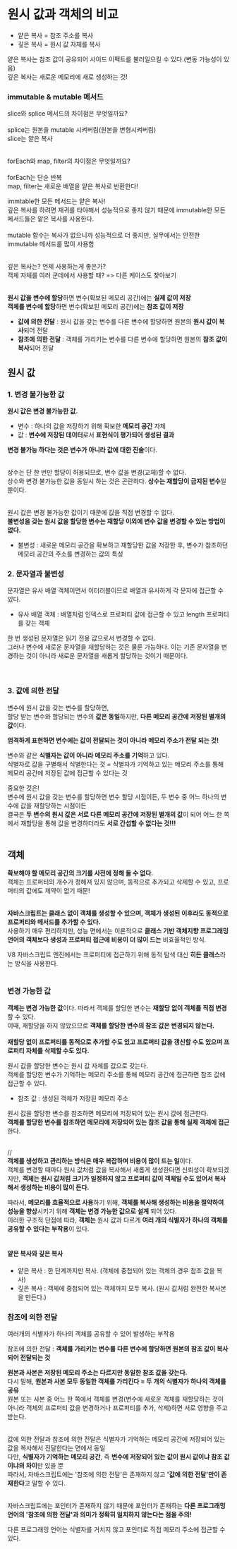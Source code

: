 # 원시 값과 객체의 비교

- 얕은 복사 = 참조 주소를 복사
- 깊은 복사 = 원시 값 자체를 복사

얕은 복사는 참조 값이 공유되어 사이드 이펙트를 불러일으킬 수 있다.(변동 가능성이 있음)<br>
깊은 복사는 새로운 메모리에 새로 생성하는 것!
<br>

### immutable & mutable 메서드

slice와 splice 메서드의 차이점은 무엇일까요?<br>
<br>
splice는 원본을 mutable 시켜버림(원본을 변형시켜버림)<br>
slice는 얕은 복사<br>
<br>

forEach와 map, filter의 차이점은 무엇일까요?<br>
<br>
forEach는 단순 반복<br>
map, filter는 새로운 배열을 얕은 복사로 반환한다!
<br>

immtable한 모든 메서드는 얕은 복사!<br>
깊은 복사를 하려면 재귀를 타야해서 성능적으로 좋지 않기 때문에 immutable한 모든 메서드들은 얕은 복사를 사용한다.<br>
<br>
mutable 함수는 복사가 없으니까 성능적으로 더 좋지만, 실무에서는 안전한 immutable 메서드를 많이 사용함

<br>
깊은 복사는? 언제 사용하는게 좋은가?<br>
객체 자체를 여러 군데에서 사용할 때? => 다른 케이스도 찾아보기<br>
<br>

**원시 값을 변수에 할당**하면 변수(확보된 메모리 공간)에는 **실제 값이 저장**<br>
**객체를 변수에 할당**하면 변수(확보된 메모리 공간)에는 **참조 값이 저장**<br>

- **값에 의한 전달** : 원시 값을 갖는 변수를 다른 변수에 할당하면 원본의 **원시 값이 복사**되어 전달
- **참조에 의한 전달** : 객체를 가리키는 변수를 다른 변수에 할당하면 원본의 **참조 값이 복사**되어 전달
  <br>

## 원시 값

### 1. 변경 불가능한 값

**원시 값은 변경 불가능한 값.**

- 변수 : 하나의 값을 저장하기 위해 확보한 **메모리 공간** 자체
- 값 : **변수에 저장된 데이터**로서 **표현식이 평가되어 생성된 결과**

**변경 불가능 하다는 것은 변수가 아니라 값에 대한 진술**이다.
<br>
<br>

상수는 단 한 번만 할당이 허용되므로, 변수 값을 변경(교체)할 수 없다.<br>
상수와 변경 불가능한 값을 동일시 하는 것은 곤란하다. **상수는 재할당이 금지된 변수**일 뿐이다.<br>
<br>

원시 값은 변경 불가능한 값이기 때문에 값을 직접 변경할 수 없다.<br>
**불변성을 갖는 원시 값을 할당한 변수는 재할당 이외에 변수 값을 변경할 수 있는 방법이 없다.**<br>

- 불변성 : 새로운 메모리 공간을 확보하고 재할당한 값을 저장한 후, 변수가 참조하던 메모리 공간의 주소를 변경하는 값의 특성
  <br>

### 2. 문자열과 불변성

문자열은 유사 배열 객체이면서 이터러블이므로 배열과 유사하게 각 문자에 접근할 수 있다.

- 유사 배열 객체 : 배열처럼 인덱스로 프로퍼티 값에 접근할 수 있고 length 프로퍼티를 갖는 객체

한 번 생성된 문자열은 읽기 전용 값으로서 변경할 수 없다.<br>
그러나 변수에 새로운 문자열을 재할당하는 것은 물론 가능하다. 이는 기존 문자열을 변경하는 것이 아니라 새로운 문자열을 새롭게 할당하는 것이기 때문이다.<br>
<br>
<br>

### 3. 값에 의한 전달

변수에 원시 값을 갖는 변수를 할당하면,<br>
할당 받는 변수와 할당되는 변수의 **값은 동일**하지만, **다른 메모리 공간에 저장된 별개의 값**이다.

**엄격하게 표현하면 변수에는 값이 전달되는 것이 아니라 메모리 주소가 전달 되는 것!** <br>

변수와 같은 **식별자는 값이 아니라 메모리 주소를 기억**하고 있다.<br>
식별자로 값을 구별해서 식별한다는 것 = 식별자가 기억하고 있는 메모리 주소를 통해 메모리 공간에 저장된 값에 접근할 수 있다는 것
<br>

중요한 것은!<br>
변수에 원시 값을 갖는 변수를 할당하면 변수 할당 시점이든, 두 변수 중 어느 하나의 변수에 값을 재할당하는 시점이든<br>
결국은 **두 변수의 원시 값은 서로 다른 메모리 공간에 저장된 별개의 값**이 되어 어느 한 쪽에서 재할당을 통해 값을 변경하더라도 **서로 간섭할 수 없다는 것!!!**
<br>
<br>

## 객체

**확보해야 할 메모리 공간의 크기를 사전에 정해 둘 수 없다.** <br>
객체는 프로퍼티의 개수가 정해져 있지 않으며, 동적으로 추가되고 삭제할 수 있고, 프로퍼티의 값에도 제약이 없기 때문! <br>
<br>

**자바스크립트는 클래스 없이 객체를 생성할 수 있으며, 객체가 생성된 이후라도 동적으로 프로퍼티와 메서드를 추가할 수 있다.** <br>
사용하기 매우 편리하지만, 성능 면에서는 이론적으로 **클래스 기반 객체지향 프로그래밍 언어의 객체보다 생성과 프로퍼티 접근에 비용이 더 많이 드는** 비효율적인 방식.

V8 자바스크립트 엔진에서는 프로퍼티에 접근하기 위해 동적 탐색 대신 **히든 클래스**라는 방식을 사용한다.
<br>
<br>

### 변경 가능한 값

**객체는 변경 가능한 값**이다. 따라서 객체를 할당한 변수는 **재할당 없이 객체를 직접 변경**할 수 있다.<br>
이때, 재할당을 하지 않았으므로 **객체를 할당한 변수의 참조 값은 변경되지 않는다.** <br>
<br>
**재할당 없이 프로퍼티를 동적으로 추가할 수도 있고 프로퍼티 값을 갱신할 수도 있으며 프로퍼티 자체를 삭제할 수도 있다.** <br>

원시 값을 할당한 변수는 원시 값 자체를 값으로 갖는다. <br>
객체를 할당한 변수가 기억하는 메모리 주소를 통해 메모리 공간에 접근하면 참조 값에 접근할 수 있다. <br>

- 참조 값 : 생성된 객체가 저장된 메모리 주소

원시 값을 할당한 변수를 참조하면 메모리에 저장되어 있는 원시 값에 접근한다. <br>
**객체를 할당한 변수를 참조하면 메모리에 저장되어 있는 참조 값을 통해 실제 객체에 접근** 한다. <br>
<br>

//<br>
**객체를 생성하고 관리하는 방식은 매우 복잡하며 비용이 많이 드는 일**이다. <br>
객체를 변경할 때마다 원시 값처럼 값을 복사해서 새롭게 생성한다면 신뢰성이 확보되겠지만, **객체는 원시 값처럼 크기가 일정하지 않고 프로퍼티 값이 객체일 수도 있어서 복사해서 생성하는 비용이 많이 든다.**

따라서, **메모리를 효율적으로 사용**하기 위해, **객체를 복사해 생성하는 비용을 절약하여 성능을 향상**시키기 위해 **객체는 변경 가능한 값으로 설계** 되어 있다. <br>
이러한 구조적 단점에 따라, **객체는** 원시 값과 다르게 **여러 개의 식별자가 하나의 객체를 공유할 수 있다는 부작용**이 있다. <br>
<br>

#### 얕은 복사와 깊은 복사

- 얕은 복사 : 한 단계까지만 복사. (객체에 중첩되어 있는 객체의 경우 참조 값을 복사)
- 깊은 복사 : 객체에 중첩되어 있는 객체까지 모두 복사. (원시 값처럼 완전한 복사본을 만든다.)
  <br>

### 참조에 의한 전달

여러개의 식별자가 하나의 객체를 공유할 수 있어 발생하는 부작용

참조에 의한 전달 : **객체를 가리키는 변수를 다른 변수에 할당하면 원본의 참조 값이 복사되어 전달되는 것**

**원본과 사본은 저장된 메모리 주소는 다르지만 동일한 참조 값을 갖는다.** <br>
다시 말해, **원본과 사본 모두 동일한 객체를 가리킨다 = 두 개의 식별자가 하나의 객체를 공유** <br>
원본 또는 사본 중 어느 한 쪽에서 객체를 변경(변수에 새로운 객체를 재할당하는 것이 아니라 객체의 프로퍼티 값을 변경하거나 프로퍼티를 추가, 삭제)하면 서로 영향을 주고 받는다.
<br>
<br>

값에 의한 전달과 참조에 의한 전달은 식별자가 기억하는 메모리 공간에 저장되어 있는 값을 복사해서 전달한다는 면에서 동일 <br>
다만, **식별자가 기억하는 메모리 공간**, 즉 **변수에 저장되어 있는 값이 원시 값이냐 참조 값이냐의 차이**만 있을 뿐 <br>
따라서, 자바스크립트에는 '참조에 의한 전달'은 존재하지 않고 **'값에 의한 전달'만이 존재한다**고 말할 수 있다. <br>
<br>

자바스크립트에는 포인터가 존재하지 않기 때문에 포인터가 존재하는 **다른 프로그래밍 언어의 '참조에 의한 전달'과 의미가 정확히 일치하지 않는다는 점을 주의!**

다른 프로그래밍 언어는 식별자를 거치지 않고 포인터로 직접 메모리 주소에 접근할 수 있다.
<br>
